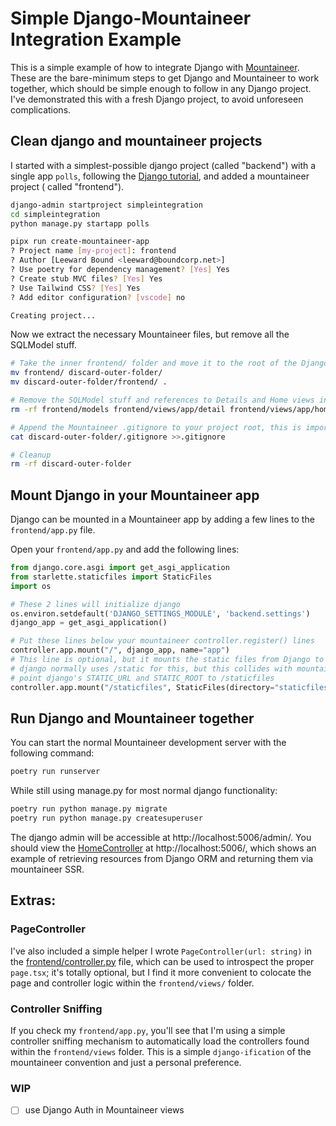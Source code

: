 # Simple Django-Mountaineer Integration Example

This is a simple example of how to integrate Django with [Mountaineer](https://mountaineer.sh).
These are the bare-minimum steps to get Django and Mountaineer to work together, which should be simple enough
to follow in any Django project. I've demonstrated this with a fresh Django project, to avoid unforeseen complications.

## Clean django and mountaineer projects

I started with a simplest-possible django project (called "backend") with a single app `polls`, following
the [Django tutorial](https://docs.djangoproject.com/en/5.0/intro/tutorial01/), and added a mountaineer project (
called "frontend").

```bash
django-admin startproject simpleintegration
cd simpleintegration
python manage.py startapp polls

pipx run create-mountaineer-app
? Project name [my-project]: frontend
? Author [Leeward Bound <leeward@boundcorp.net>]
? Use poetry for dependency management? [Yes] Yes
? Create stub MVC files? [Yes] Yes
? Use Tailwind CSS? [Yes] Yes
? Add editor configuration? [vscode] no

Creating project...
```

Now we extract the necessary Mountaineer files, but remove all the SQLModel stuff.

```bash
# Take the inner frontend/ folder and move it to the root of the Django project
mv frontend/ discard-outer-folder/
mv discard-outer-folder/frontend/ .

# Remove the SQLModel stuff and references to Details and Home views in frontend
rm -rf frontend/models frontend/views/app/detail frontend/views/app/home frontend/controllers/detail.py frontend/controllers/controller.py

# Append the Mountaineer .gitignore to your project root, this is important to ignore _server/ folders -
cat discard-outer-folder/.gitignore >>.gitignore

# Cleanup
rm -rf discard-outer-folder
```

## Mount Django in your Mountaineer app

Django can be mounted in a Mountaineer app by adding a few lines to the `frontend/app.py` file.

Open your `frontend/app.py` and add the following lines:

```python
from django.core.asgi import get_asgi_application
from starlette.staticfiles import StaticFiles
import os

# These 2 lines will initialize django
os.environ.setdefault('DJANGO_SETTINGS_MODULE', 'backend.settings')
django_app = get_asgi_application()

# Put these lines below your mountaineer controller.register() lines
controller.app.mount("/", django_app, name="app")
# This line is optional, but it mounts the static files from Django to the mountaineer app
# django normally uses /static for this, but this collides with mountaineer, so we should
# point django's STATIC_URL and STATIC_ROOT to /staticfiles
controller.app.mount("/staticfiles", StaticFiles(directory="staticfiles"), name="static")
```

## Run Django and Mountaineer together

You can start the normal Mountaineer development server with the following command:

```bash
poetry run runserver
```

While still using manage.py for most normal django functionality:

```bash
poetry run python manage.py migrate
poetry run python manage.py createsuperuser
```

The django admin will be accessible at http://localhost:5006/admin/.
You should view the [HomeController](/frontend/views/app/home/controller.py) at http://localhost:5006/,
which shows an example of retrieving resources from Django ORM and returning them via mountaineer SSR.

## Extras:

### PageController

I've also included a simple helper I wrote `PageController(url: string)` in
the [frontend/controller.py](/frontend/controller.py) file, which can be used to introspect the proper `page.tsx`;
it's totally optional, but I find it more convenient to colocate the page and controller logic within the
`frontend/views/` folder.

### Controller Sniffing

If you check my `frontend/app.py`, you'll see that I'm using a simple controller sniffing mechanism to automatically
load the controllers found within the `frontend/views` folder. This is a simple `django-ification` of the mountaineer
convention and just a personal preference.

### WIP
- [ ] use Django Auth in Mountaineer views

